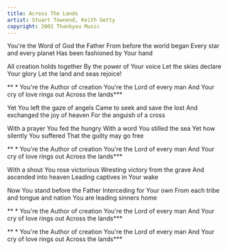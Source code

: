 ```yaml
---
title: Across The Lands
artist: Stuart Townend, Keith Getty
copyright: 2002 Thankyou Music
---
```

You're the Word of God the Father
From before the world began
Every star and every planet
Has been fashioned by Your hand

All creation holds together
By the power of Your voice
Let the skies declare Your glory
Let the land and seas rejoice!

 ** * You're the Author of creation
   You're the Lord of every man
   And Your cry of love rings out
   Across the lands*** 

Yet You left the gaze of angels
Came to seek and save the lost
And exchanged the joy of heaven
For the anguish of a cross

With a prayer You fed the hungry
With a word You stilled the sea
Yet how silently You suffered
That the guilty may go free

 ** * You're the Author of creation
   You're the Lord of every man
   And Your cry of love rings out
   Across the lands*** 

With a shout You rose victorious
Wresting victory from the grave
And ascended into heaven
Leading captives in Your wake

Now You stand before the Father
Interceding for Your own
From each tribe and tongue and nation
You are leading sinners home

 ** * You're the Author of creation
   You're the Lord of every man
   And Your cry of love rings out
   Across the lands*** 

 ** * You're the Author of creation
   You're the Lord of every man
   And Your cry of love rings out
   Across the lands***